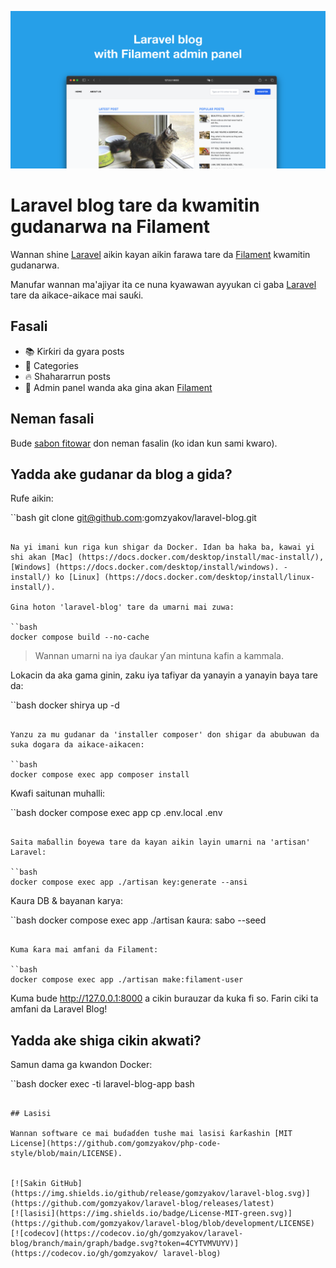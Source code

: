 ![Laravel blog tare da kwamitin gudanarwa na Filament](../docs/social-preview-en.png)

# Laravel blog tare da kwamitin gudanarwa na Filament

Wannan shine [Laravel](https://laravel.com) aikin kayan aikin farawa tare da [Filament](https://filamentphp.com) kwamitin gudanarwa.

Manufar wannan ma'ajiyar ita ce nuna kyawawan ayyukan ci gaba [Laravel](https://laravel.com) tare da aikace-aikace mai sauƙi.

## Fasali

- 📚 Ƙirƙiri da gyara posts
- 🥑 Categories
- 🔥 Shahararrun posts
- 🎉 Admin panel wanda aka gina akan [Filament](https://filamentphp.com)

## Neman fasali

Bude [sabon fitowar](https://github.com/gomzyakov/laravel-blog/issues/new) don neman fasalin (ko idan kun sami kwaro).

## Yadda ake gudanar da blog a gida?

Rufe aikin:

``bash
git clone git@github.com:gomzyakov/laravel-blog.git
```

Na yi imani kun riga kun shigar da Docker. Idan ba haka ba, kawai yi shi akan [Mac] (https://docs.docker.com/desktop/install/mac-install/), [Windows] (https://docs.docker.com/desktop/install/windows). -install/) ko [Linux] (https://docs.docker.com/desktop/install/linux-install/).

Gina hoton 'laravel-blog' tare da umarni mai zuwa:

``bash
docker compose build --no-cache
```

>Wannan umarni na iya ɗaukar ƴan mintuna kafin a kammala.

Lokacin da aka gama ginin, zaku iya tafiyar da yanayin a yanayin baya tare da:

``bash
docker shirya up -d
```

Yanzu za mu gudanar da 'installer composer' don shigar da abubuwan da suka dogara da aikace-aikacen:

``bash
docker compose exec app composer install
```

Kwafi saitunan muhalli:

``bash
docker compose exec app cp .env.local .env
```

Saita maɓallin ɓoyewa tare da kayan aikin layin umarni na 'artisan' Laravel:

``bash
docker compose exec app ./artisan key:generate --ansi
```

Ƙaura DB & bayanan karya:

``bash
docker compose exec app ./artisan ƙaura: sabo --seed
```

Kuma ƙara mai amfani da Filament:

``bash
docker compose exec app ./artisan make:filament-user
```

Kuma bude http://127.0.0.1:8000 a cikin burauzar da kuka fi so. Farin ciki ta amfani da Laravel Blog!

## Yadda ake shiga cikin akwati?

Samun dama ga kwandon Docker:

``bash
docker exec -ti laravel-blog-app bash
```

## Lasisi

Wannan software ce mai buɗaɗɗen tushe mai lasisi ƙarƙashin [MIT License](https://github.com/gomzyakov/php-code-style/blob/main/LICENSE).


[![Sakin GitHub](https://img.shields.io/github/release/gomzyakov/laravel-blog.svg)](https://github.com/gomzyakov/laravel-blog/releases/latest)
[![lasisi](https://img.shields.io/badge/License-MIT-green.svg)](https://github.com/gomzyakov/laravel-blog/blob/development/LICENSE)
[![codecov](https://codecov.io/gh/gomzyakov/laravel-blog/branch/main/graph/badge.svg?token=4CYTVMVUYV)](https://codecov.io/gh/gomzyakov/ laravel-blog)
